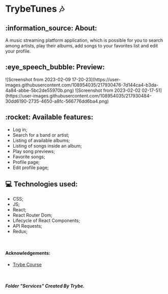 
<h1>TrybeTunes 🎶 </h1>  

<div>
<h2>:information_source: About: </h2>
<p>A music streaming platform application, which is possible for you to search among artists, play their albums, add songs to your favorites list and edit your profile. </p>
</div>

<div>
<h2>:eye_speech_bubble: Preview: </h2>
![Screenshot from 2023-02-09 17-20-23](https://user-images.githubusercontent.com/108954035/217930476-7d144ca4-b3da-4a84-abbe-5bc2de55970b.png)
![Screenshot from 2023-02-02 02-17-51](https://user-images.githubusercontent.com/108954035/217930484-30dd6190-2735-4650-a8fc-566776dd6ba4.png)
</div>

<h2>:rocket: Available features: </h2>

<ul> 
<li>Log in; </li>
<li>Search for a band or artist; </li>
<li>Listing of available albums; </li>
<li>Listing of songs inside an album; </li>
<li>Play song previews; </li>
<li>Favorite songs; </li>
<li>Profile page; </li>
<li>Edit profile page; </li>

</ul>

<h2>💻 Technologies used: </h2>

<ul>
<li>CSS; </li>
<li>JS; </li>
<li>React; </li>
<li>React Router Dom; </li>
<li>Lifecycle of React Components; </li>
<li>API Requests; </li>
<li>Redux; </li>
</ul>

</br>

<h4>Acknowledgements: </h4>

- [Trybe Course](https://www.betrybe.com/)
<br/>

<h5> Folder "Services" Created By Trybe. </h5>
